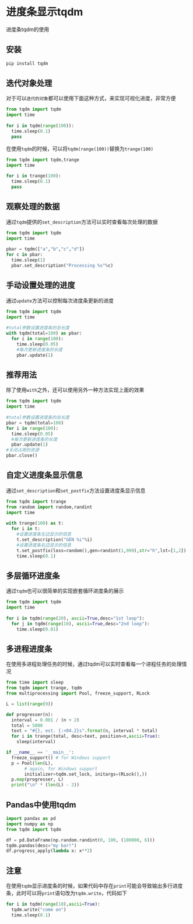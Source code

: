 # 进度条显示tqdm



进度条tqdm的使用
<!--more-->

## 安装

```bash
pip install tqdm
```

## 迭代对象处理

对于可以`迭代的对象`都可以使用下面这种方式，来实现可视化进度，非常方便

```python
from tqdm import tqdm
import time
 
for i in tqdm(range(100)):
  time.sleep(0.1)
  pass
```

在使用`tqdm`的时候，可以将`tqdm(range(100))`替换为`trange(100)`

```python
from tqdm import tqdm,trange
import time
 
for i in trange(100):
  time.sleep(0.1)
  pass
```

## 观察处理的数据

通过`tqdm`提供的`set_description`方法可以实时查看每次处理的数据

```python
from tqdm import tqdm
import time
 
pbar = tqdm(["a","b","c","d"])
for c in pbar:
  time.sleep(1)
  pbar.set_description("Processing %s"%c)
```

## 手动设置处理的进度

通过`update`方法可以控制每次进度条更新的进度

```python
from tqdm import tqdm
import time
 
#total参数设置进度条的总长度
with tqdm(total=100) as pbar:
  for i in range(100):
    time.sleep(0.05)
    #每次更新进度条的长度
    pbar.update(1)
```

## 推荐用法

除了使用`with`之外，还可以使用另外一种方法实现上面的效果

```python
from tqdm import tqdm
import time
 
#total参数设置进度条的总长度
pbar = tqdm(total=100)
for i in range(100):
  time.sleep(0.05)
  #每次更新进度条的长度
  pbar.update(1)
#关闭占用的资源
pbar.close()
```

## 自定义进度条显示信息

通过`set_description`和`set_postfix`方法设置进度条显示信息

```python
from tqdm import trange
from random import random,randint
import time
 
with trange(100) as t:
  for i in t:
    #设置进度条左边显示的信息
    t.set_description("GEN %i"%i)
    #设置进度条右边显示的信息
    t.set_postfix(loss=random(),gen=randint(1,999),str="h",lst=[1,2])
    time.sleep(0.1)
```

## 多层循环进度条

通过`tqdm`也可以很简单的实现嵌套循环进度条的展示

```python
from tqdm import tqdm
import time
 
for i in tqdm(range(20), ascii=True,desc="1st loop"):
  for j in tqdm(range(10), ascii=True,desc="2nd loop"):
    time.sleep(0.01)
```

## 多进程进度条

在使用多进程处理任务的时候，通过tqdm可以实时查看每一个进程任务的处理情况

```python
from time import sleep
from tqdm import trange, tqdm
from multiprocessing import Pool, freeze_support, RLock

L = list(range(9))

def progresser(n):
  interval = 0.001 / (n + 2)
  total = 5000
  text = "#{}, est. {:<04.2}s".format(n, interval * total)
  for i in trange(total, desc=text, position=n,ascii=True):
    sleep(interval)

if __name__ == '__main__':
  freeze_support() # for Windows support
  p = Pool(len(L),
       # again, for Windows support
       initializer=tqdm.set_lock, initargs=(RLock(),))
  p.map(progresser, L)
  print("\n" * (len(L) - 2))
```

## Pandas中使用tqdm

```python
import pandas as pd
import numpy as np
from tqdm import tqdm

df = pd.DataFrame(np.random.randint(0, 100, (100000, 6)))
tqdm.pandas(desc="my bar!")
df.progress_apply(lambda x: x**2)
```

## 注意

在使用`tqdm`显示进度条的时候，如果代码中存在`print`可能会导致输出多行进度条，此时可以将`print`语句改为`tqdm.write`，代码如下

```python
for i in tqdm(range(10),ascii=True):
  tqdm.write("come on")
  time.sleep(0.1)
```



